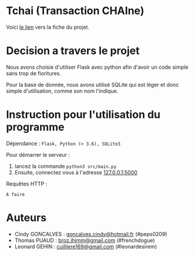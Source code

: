 # Tchai (Transaction CHAIne)

Voici [le lien](https://kirgizov.link/teaching/esirem/advanced-information-systems-2019/TP-PROJET-TCHAI.pdf)
vers la fiche du projet.

# Decision a travers le projet

Nous avons choisie d'utiliser Flask avec python afin d'avoir un code simple sans trop de fioritures.

Pour la base de donnée, nous avons utilisé SQLite qui est léger et donc simple d'utilisation, comme son nom l'indique.

# Instruction pour l'utilisation du programme

Dépendance : ```Flask, Python (> 3.6), SQLite3```

Pour démarrer le serveur :
1. lancez la commande ```python3 src/main.py```
1. Ensuite, connectez vous à l'adresse [127.0.0.1:5000](127.0.0.1:5000)

Requêtes HTTP :

```A faire```

# Auteurs

- Cindy GONCALVES : goncalves.cindy@hotmail.fr (#peps0209)
- Thomas PUAUD : broz.jhimm@gmail.com (#frenchdogue)
- Leonard GEHIN : cuilliere169@gmail.com (#leonardesirem)
